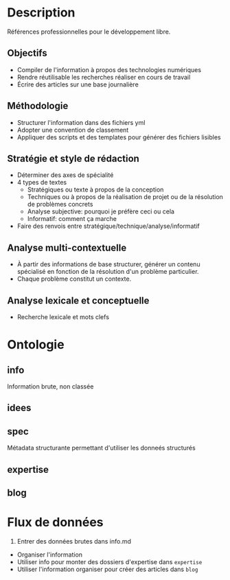 # Description

Références professionnelles pour le développement libre.

## Objectifs

  - Compiler de l'information à propos des technologies numériques
  - Rendre réutilisable les recherches réaliser en cours de travail
  - Écrire des articles sur une base journalière

## Méthodologie

  - Structurer l'information dans des fichiers yml
  - Adopter une convention de classement
  - Appliquer des scripts et des templates pour générer des fichiers lisibles


## Stratégie et style de rédaction

  - Déterminer des axes de spécialité
  - 4 types de textes
    - Stratégiques ou texte à propos de la conception
    - Techniques ou à propos de la réalisation de projet ou de la résolution de problèmes concrets
    - Analyse subjective: pourquoi je préfère ceci ou cela
    - Informatif: comment ça marche
  - Faire des renvois entre stratégique/technique/analyse/informatif

## Analyse multi-contextuelle

  - À partir des informations de base structurer, générer un contenu spécialisé en fonction de la résolution d'un problème particulier.
  - Chaque problème constitut un contexte.


## Analyse lexicale et conceptuelle

 -  Recherche lexicale et mots clefs


# Ontologie

## info

Information brute, non classée

## idees

## spec

Métadata structurante permettant d'utiliser les donneés structurés

## expertise

## blog

# Flux de données

  1. Entrer des données brutes dans info.md
  - Organiser l'information
  - Utiliser info pour monter des dossiers d'expertise dans  `expertise`
  - Utiliser l'information organiser pour créer des articles dans `blog`


